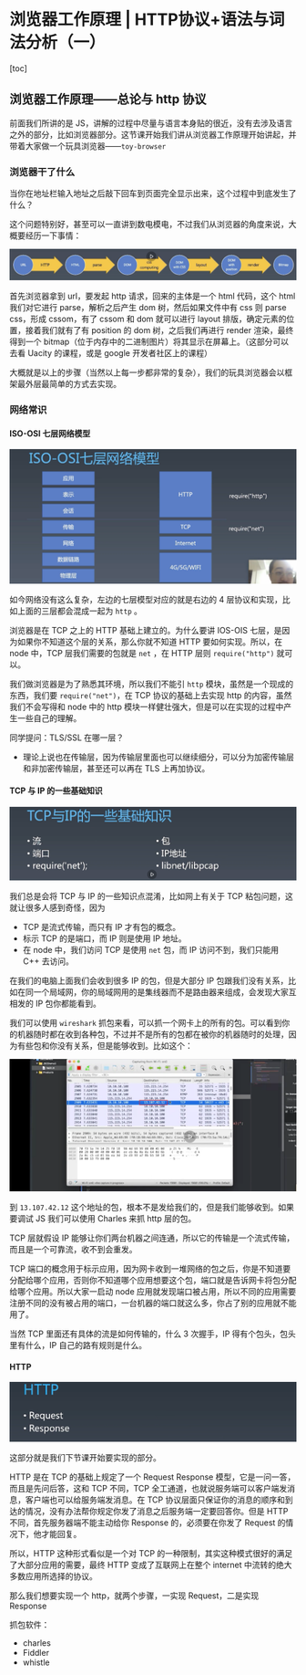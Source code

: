 #  浏览器工作原理 | HTTP协议+语法与词法分析（一）

[toc]

## 浏览器工作原理——总论与 http 协议

前面我们所讲的是 JS，讲解的过程中尽量与语言本身贴的很近，没有去涉及语言之外的部分，比如浏览器部分。这节课开始我们讲从浏览器工作原理开始讲起，并带着大家做一个玩具浏览器——`toy-browser`

### 浏览器干了什么

当你在地址栏输入地址之后敲下回车到页面完全显示出来，这个过程中到底发生了什么？

这个问题特别好，甚至可以一直讲到数电模电，不过我们从浏览器的角度来说，大概要经历一下事情：

![image-20200513202614388](assets/image-20200513202614388.png)

首先浏览器拿到 url，要发起 http 请求，回来的主体是一个 html 代码，这个 html 我们对它进行 parse，解析之后产生 dom 树，然后如果文件中有 css 则 parse css，形成 cssom，有了 cssom 和 dom 就可以进行 layout 排版，确定元素的位置，接着我们就有了有 position 的 dom 树，之后我们再进行 render 渲染，最终得到一个 bitmap（位于内存中的二进制图片）将其显示在屏幕上。（这部分可以去看 Uacity 的课程，或是 google 开发者社区上的课程）

大概就是以上的步骤（当然以上每一步都非常的复杂），我们的玩具浏览器会以框架最外层最简单的方式去实现。

### 网络常识

#### ISO-OSI 七层网络模型

![image-20200513203632150](assets/image-20200513203632150.png)

如今网络没有这么复杂，左边的七层模型对应的就是右边的 4 层协议和实现，比如上面的三层都会混成一起为 `http` 。

浏览器是在 TCP 之上的 HTTP 基础上建立的。为什么要讲 IOS-OIS 七层，是因为如果你不知道这个层的关系，那么你就不知道 HTTP 要如何实现。所以，在 node 中，TCP 层我们需要的包就是 `net` ，在 HTTP 层则 `require("http")` 就可以。

我们做浏览器是为了熟悉其环境，所以我们不能引 `http` 模块，虽然是一个现成的东西，我们要 `require("net")`，在 TCP 协议的基础上去实现 http 的内容，虽然我们不会写得和 node 中的 http 模块一样健壮强大，但是可以在实现的过程中产生一些自己的理解。

同学提问：TLS/SSL 在哪一层？

- 理论上说也在传输层，因为传输层里面也可以继续细分，可以分为加密传输层和非加密传输层，甚至还可以再在 TLS 上再加协议。



#### TCP 与 IP 的一些基础知识

![image-20200513204937894](assets/image-20200513204937894.png)

我们总是会将 TCP 与 IP 的一些知识点混淆，比如网上有关于 TCP 粘包问题，这就让很多人感到奇怪，因为

- TCP 是流式传输，而只有 IP 才有包的概念。
- 标示 TCP 的是端口，而 IP 则是使用 IP 地址。
- 在 node 中，我们访问 TCP 是使用 `net` 包，而 IP 访问不到，我们只能用 C++ 去访问。

在我们的电脑上面我们会收到很多 IP 的包，但是大部分 IP 包跟我们没有关系，比如在同一个局域网，你的局域网用的是集线器而不是路由器来组成，会发现大家互相发的 IP 包你都能看到。

我们可以使用 `wireshark` 抓包来看，可以抓一个网卡上的所有的包。可以看到你的机器随时都在收到各种包，不过并不是所有的包都在被你的机器随时的处理，因为有些包和你没有关系，但是能够收到。比如这个：

![image-20200513205738998](assets/image-20200513205738998.png)

到 `13.107.42.12` 这个地址的包，根本不是发给我们的，但是我们能够收到。如果要调试 JS 我们可以使用 Charles 来抓 http 层的包。

TCP 层就假设 IP 能够让你们两台机器之间连通，所以它的传输是一个流式传输，而且是一个可靠流，收不到会重发。

TCP 端口的概念用于标示应用，因为网卡收到一堆网络的包之后，你是不知道要分配给哪个应用，否则你不知道哪个应用想要这个包，端口就是告诉网卡将包分配给哪个应用。所以大家一启动 node 应用就发现端口被占用，所以不同的应用需要注册不同的没有被占用的端口，一台机器的端口就这么多，你占了别的应用就不能用了。

当然 TCP 里面还有具体的流是如何传输的，什么 3 次握手，IP 得有个包头，包头里有什么，IP 自己的路有规则是什么。

#### HTTP

![image-20200513210941730](assets/image-20200513210941730.png)

这部分就是我们下节课开始要实现的部分。

HTTP 是在 TCP 的基础上规定了一个 Request Response 模型，它是一问一答，而且是先问后答，这和 TCP 不同，TCP 全工通道，也就说服务端可以客户端发消息，客户端也可以给服务端发消息。在 TCP 协议层面只保证你的消息的顺序和到达的情况，没有办法帮你规定你发了消息之后服务端一定要回答你。但是 HTTP 不同，首先服务器端不能主动给你 Response 的，必须要在你发了 Request 的情况下，他才能回复。

所以，HTTP 这种形式看似是一个对 TCP 的一种限制，其实这种模式很好的满足了大部分应用的需要，最终 HTTP 变成了互联网上在整个 internet  中流转的绝大多数应用所选择的协议。

那么我们想要实现一个 http，就两个步骤，一实现 Request，二是实现 Response



抓包软件：

- charles
- Fiddler
- whistle